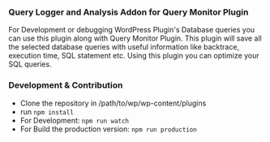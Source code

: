 ### Query Logger and Analysis Addon for Query Monitor Plugin

For Development or debugging WordPress Plugin's Database queries you can use this plugin along with Query Monitor Plugin.
This plugin will save all the selected database queries with useful information like backtrace, execution time, SQL statement etc.
Using this plugin you can optimize your SQL queries.


### Development & Contribution

- Clone the repository in /path/to/wp/wp-content/plugins
- run `npm install`
- For Development: `npm run watch`
- For Build the production version: `npm run production`

